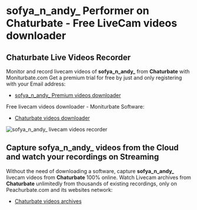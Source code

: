 # sofya_n_andy_ Performer on Chaturbate - Free LiveCam videos downloader

## Chaturbate Live Videos Recorder

Monitor and record livecam videos of **sofya_n_andy_** from **Chaturbate** with Moniturbate.com
Get a premium trial for free by just and only registering with your Email address:
* [sofya_n_andy_ Premium videos downloader](https://moniturbate.com/request-demo-licence-key.html)

Free livecam videos downloader - Moniturbate Software:
* [Chaturbate videos downloader](https://moniturbate.com/moniturbate-download-software.html)

![sofya_n_andy_ livecam videos recorder](https://peachurnet.com/templates/moniturbate-software.png)


## Capture sofya_n_andy_ videos from the Cloud and watch your recordings on Streaming

Without the need of downloading a software, capture **sofya_n_andy_** livecam videos from **Chaturbate** 100% online.
Watch Livecam archives from **Chaturbate** unlimitedly from thousands of existing recordings, only on Peachurbate.com and its websites network:
* [Chaturbate videos archives](https://peachurnet.com/)